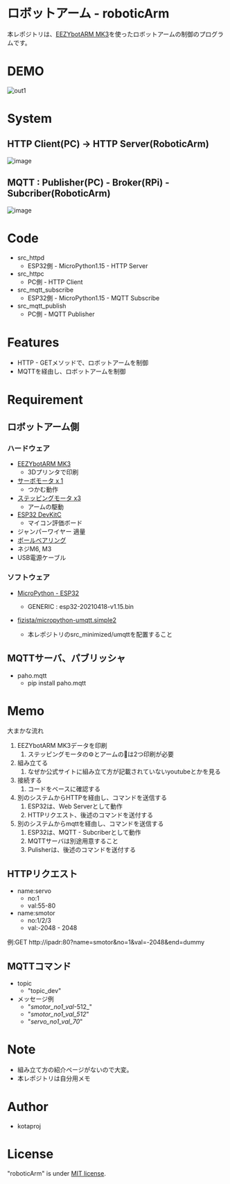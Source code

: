 # ロボットアーム - roboticArm

本レポジトリは、[EEZYbotARM MK3](http://www.eezyrobots.it/eba_mk3.html)を使ったロボットアームの制御のプログラムです。

# DEMO

![out1](https://user-images.githubusercontent.com/59393206/116836150-6c301500-ac00-11eb-9ecd-ff5924b08161.gif)

# System

## HTTP Client(PC) -> HTTP Server(RoboticArm)

![image](https://user-images.githubusercontent.com/59393206/117021669-823df280-ad32-11eb-8dce-4ac8cc6f4547.png)

## MQTT : Publisher(PC) - Broker(RPi) - Subcriber(RoboticArm)


![image](https://user-images.githubusercontent.com/59393206/116837583-0181d800-ac06-11eb-8aab-61661368b649.png)

# Code

- src_httpd
  - ESP32側 - MicroPython1.15 - HTTP Server
- src_httpc
  - PC側 - HTTP Client
- src_mqtt_subscribe
  - ESP32側 - MicroPython1.15 - MQTT Subscribe
- src_mqtt_publish
  - PC側 - MQTT Publisher

# Features

- HTTP - GETメソッドで、ロボットアームを制御
- MQTTを経由し、ロボットアームを制御

# Requirement

## ロボットアーム側
### ハードウェア

- [EEZYbotARM MK3](http://www.eezyrobots.it/eba_mk3.html)
  - 3Dプリンタで印刷
- [サーボモータ x 1](https://www.amazon.co.jp/Miuzei-%E3%82%B5%E3%83%BC%E3%83%9C%E3%83%A2%E3%83%BC%E3%82%BF%E3%83%BC-%E3%83%9E%E3%82%A4%E3%82%AF%E3%83%AD%E3%82%B5%E3%83%BC%E3%83%9C-10%E5%80%8B%E3%82%BB%E3%83%83%E3%83%88-%E3%83%87%E3%82%B8%E3%82%BF%E3%83%AB%E3%83%BB%E3%82%B5%E3%83%BC%E3%83%9C/dp/B07PHFQY6B/ref=sr_1_1?__mk_ja_JP=%E3%82%AB%E3%82%BF%E3%82%AB%E3%83%8A&dchild=1&keywords=%E3%82%B5%E3%83%BC%E3%83%9C%E3%83%A2%E3%83%BC%E3%82%BF&qid=1620008419&s=instant-video&sr=1-1)
  - つかむ動作
- [ステッピングモータ x3](https://www.amazon.co.jp/gp/product/B07LBRNZB6/ref=ppx_yo_dt_b_asin_title_o00_s00?ie=UTF8&psc=1)
  - アームの駆動
- [ESP32 DevKitC](https://www.amazon.co.jp/waves-ESP32-DevKitC-ESP-WROOM-32-ESP-32/dp/B06XWP81GP)
  - マイコン評価ボード
- ジャンパーワイヤー 適量
- [ボールベアリング](https://www.amazon.co.jp/gp/product/B07HK9YKBM/ref=ppx_yo_dt_b_asin_title_o02_s01?ie=UTF8&psc=1)
- ネジM6, M3
- USB電源ケーブル

### ソフトウェア

* [MicroPython - ESP32](https://micropython.org/download/esp32/)
  * GENERIC : esp32-20210418-v1.15.bin

* [fizista/micropython-umqtt.simple2](https://github.com/fizista/micropython-umqtt.simple2)
  * 本レポジトリのsrc_minimized/umqttを配置すること

## MQTTサーバ、パブリッシャ

- paho.mqtt
  - pip install paho.mqtt


# Memo

大まかな流れ

1. EEZYbotARM MK3データを印刷
   1. ステッピングモータの⚙とアームの🦴は2つ印刷が必要
2. 組み立てる
   1. なぜか公式サイトに組み立て方が記載されていないyoutubeとかを見る
3. 接続する
   1. コードをベースに確認する
4. 別のシステムからHTTPを経由し、コマンドを送信する
   1. ESP32は、Web Serverとして動作
   2. HTTPリクエスト、後述のコマンドを送付する
5. 別のシステムからmqttを経由し、コマンドを送信する
   1. ESP32は、MQTT - Subcriberとして動作
   2. MQTTサーバは別途用意すること
   3. Pulisherは、後述のコマンドを送付する

## HTTPリクエスト

- name:servo
  - no:1
  - val:55-80
- name:smotor
  - no:1/2/3
  - val:-2048 - 2048

例:GET http://ipadr:80?name=smotor&no=1&val=-2048&end=dummy

## MQTTコマンド

- topic
  - "topic_dev"
- メッセージ例
  - "_smotor_no1_val_-512_"
  - "_smotor_no1_val_512_"
  - "_servo_no1_val_70_"

# Note

- 組み立て方の紹介ページがないので大変。
- 本レポジトリは自分用メモ

# Author

* kotaproj

# License

"roboticArm" is under [MIT license](https://en.wikipedia.org/wiki/MIT_License).

